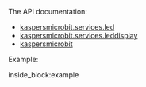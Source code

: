 The API documentation: 

- [kaspersmicrobit.services.led](../reference/services/led/)
- [kaspersmicrobit.services.leddisplay](../reference/services/leddisplay/)
- [kaspersmicrobit](../reference/kaspersmicrobit)

Example:

<!--codeinclude-->
[](../examples/microbit-led.py) inside_block:example
<!--/codeinclude-->
